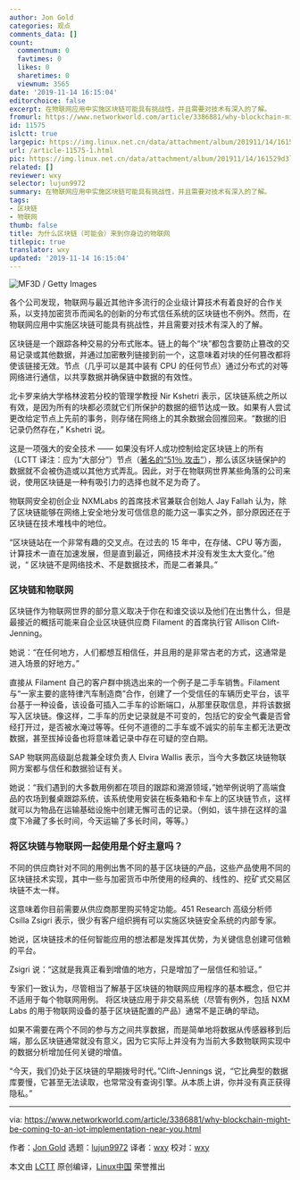 ```yaml
---
author: Jon Gold
categories: 观点
comments_data: []
count:
  commentnum: 0
  favtimes: 0
  likes: 0
  sharetimes: 0
  viewnum: 3565
date: '2019-11-14 16:15:04'
editorchoice: false
excerpt: 在物联网应用中实施区块链可能具有挑战性，并且需要对技术有深入的了解。
fromurl: https://www.networkworld.com/article/3386881/why-blockchain-might-be-coming-to-an-iot-implementation-near-you.html
id: 11575
islctt: true
largepic: https://img.linux.net.cn/data/attachment/album/201911/14/161529d3lqtttqvbe2993k.jpg
url: /article-11575-1.html
pic: https://img.linux.net.cn/data/attachment/album/201911/14/161529d3lqtttqvbe2993k.jpg.thumb.jpg
related: []
reviewer: wxy
selector: lujun9972
summary: 在物联网应用中实施区块链可能具有挑战性，并且需要对技术有深入的了解。
tags:
- 区块链
- 物联网
thumb: false
title: 为什么区块链（可能会）来到你身边的物联网
titlepic: true
translator: wxy
updated: '2019-11-14 16:15:04'
---
```


![MF3D / Getty Images](/data/attachment/album/201911/14/161529d3lqtttqvbe2993k.jpg)


各个公司发现，物联网与最近其他许多流行的企业级计算技术有着良好的合作关系，以支持加密货币而闻名的创新的分布式信任系统的区块链也不例外。然而，在物联网应用中实施区块链可能具有挑战性，并且需要对技术有深入的了解。


区块链是一个跟踪各种交易的分布式账本。链上的每个“块”都包含要防止篡改的交易记录或其他数据，并通过加密散列链接到前一个，这意味着对块的任何篡改都将使该链接无效。节点（几乎可以是其中装有 CPU 的任何节点）通过分布式的对等网络进行通信，以共享数据并确保链中数据的有效性。


北卡罗来纳大学格林波若分校的管理学教授 Nir Kshetri 表示，区块链系统之所以有效，是因为所有的块都必须就它们所保护的数据的细节达成一致。如果有人尝试更改给定节点上先前的事务，则存储在网络上的其余数据会回推回来。“数据的旧记录仍然存在，” Kshetri 说。


这是一项强大的安全技术 —— 如果没有坏人成功控制给定区块链上的所有（LCTT 译注：应为“大部分”）节点（[著名的“51％ 攻击”](https://bitcoinist.com/51-percent-attack-hackers-steals-18-million-bitcoin-gold-btg-tokens/)），那么该区块链保护的数据就不会被伪造或以其他方式弄乱。因此，对于在物联网世界某些角落的公司来说，使用区块链是一种有吸引力的选择也就不足为奇了。


物联网安全初创企业 NXMLabs 的首席技术官兼联合创始人 Jay Fallah 认为，除了区块链能够在网络上安全地分发可信信息的能力这一事实之外，部分原因还在于区块链在技术堆栈中的地位。


“区块链站在一个非常有趣的交叉点。在过去的 15 年中，在存储、CPU 等方面，计算技术一直在加速发展，但是直到最近，网络技术并没有发生太大变化。”他说，“ 区块链不是网络技术、不是数据技术，而是二者兼具。”


### 区块链和物联网


区块链作为物联网世界的部分意义取决于你在和谁交谈以及他们在出售什么，但是最接近的概括可能来自企业区块链供应商 Filament 的首席执行官 Allison Clift-Jenning。


她说：“在任何地方，人们都想互相信任，并且用的是非常古老的方式，这通常是进入场景的好地方。”


直接从 Filament 自己的客户群中挑选出来的一个例子是二手车销售。Filament 与“一家主要的底特律汽车制造商”合作，创建了一个受信任的车辆历史平台，该平台基于一种设备，该设备可插入二手车的诊断端口，从那里获取信息，并将该数据写入区块链。像这样，二手车的历史记录就是不可变的，包括它的安全气囊是否曾经打开过，是否被水淹过等等。任何不道德的二手车或不诚实的前车主都无法更改数据，甚至拔掉设备也将意味着记录中存在可疑的空白期。


SAP 物联网高级副总裁兼全球负责人 Elvira Wallis 表示，当今大多数区块链物联网方案都与信任和数据验证有关。


她说：“我们遇到的大多数用例都在项目的跟踪和溯源领域，”她举例说明了高端食品的农场到餐桌跟踪系统，该系统使用安装在板条箱和卡车上的区块链节点，这样就可以为物品在运输基础设施中创建无懈可击的记录。（例如，该牛排在这样的温度下冷藏了多长时间，今天运输了多长时间，等等。）


### 将区块链与物联网一起使用是个好主意吗？


不同的供应商针对不同的用例出售不同的基于区块链的产品，这些产品使用不同的区块链技术实现，其中一些与加密货币中所使用的经典的、线性的、挖矿式交易区块链不太一样。


这意味着你目前需要从供应商那里购买特定功能。451 Research 高级分析师 Csilla Zsigri 表示，很少有客户组织拥有可以实施区块链安全系统的内部专家。


她说，区块链技术的任何智能应用的想法都是发挥其优势，为关键信息创建可信赖的平台。


Zsigri 说：“这就是我真正看到增值的地方，只是增加了一层信任和验证。”


专家们一致认为，尽管相当了解基于区块链的物联网应用程序的基本概念，但它并不适用于每个物联网用例。 将区块链应用于非交易系统（尽管有例外，包括 NXM Labs 的用于物联网设备的基于区块链配置的产品）通常不是正确的举动。


如果不需要在两个不同的参与方之间共享数据，而是简单地将数据从传感器移到后端，那么区块链通常就没有意义，因为它实际上并没有为当前大多数物联网实现中的数据分析增加任何关键的增值。


“今天，我们仍处于区块链的早期拨号时代。”Clift-Jennings 说，“它比典型的数据库要慢，它甚至无法读取，也常常没有查询引擎。从本质上讲，你并没有真正获得隐私。”




---


via: <https://www.networkworld.com/article/3386881/why-blockchain-might-be-coming-to-an-iot-implementation-near-you.html>


作者：[Jon Gold](https://www.networkworld.com/author/Jon-Gold/) 选题：[lujun9972](https://github.com/lujun9972) 译者：[wxy](https://github.com/wxy) 校对：[wxy](https://github.com/wxy)


本文由 [LCTT](https://github.com/LCTT/TranslateProject) 原创编译，[Linux中国](https://linux.cn/) 荣誉推出